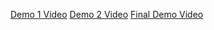 [Demo 1 Video](https://drive.google.com/file/d/1cFL4cl2Q40qlzCb250rZD_kZlLgB96cc/view)
[Demo 2 Video](https://drive.google.com/file/d/1JdHZXpj-RIyJpbJNRwmVYXslGp9p5ZfM/view)
[Final Demo Video](https://drive.google.com/file/d/1mX3x3oAqA_A_L0TeN2CLCutuQzMAm10l/view)